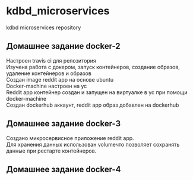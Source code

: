 # kdbd_microservices
kdbd microservices repository

## Домашнее задание docker-2

Настроен travis ci для репозитория  
Изучена работа с докером, запуск контейнеров, создание образов, удаление контейнеров и образов  
Создан image reddit app на основе ubuntu  
Docker-machine настроен на yc  
Reddit app контейнер создан и запущен на виртуалке в yc при помощи docker-machine  
Создан dockerhub аккаунт, reddit app образ добавлен на dockerhub  

## Домашнее задание docker-3

Создано микросервисное приложение reddit app.   
Для хранения данных использован volumeчто позволяет сохранять данные при рестарте контейнеров.  

## Домашнее задание docker-4
